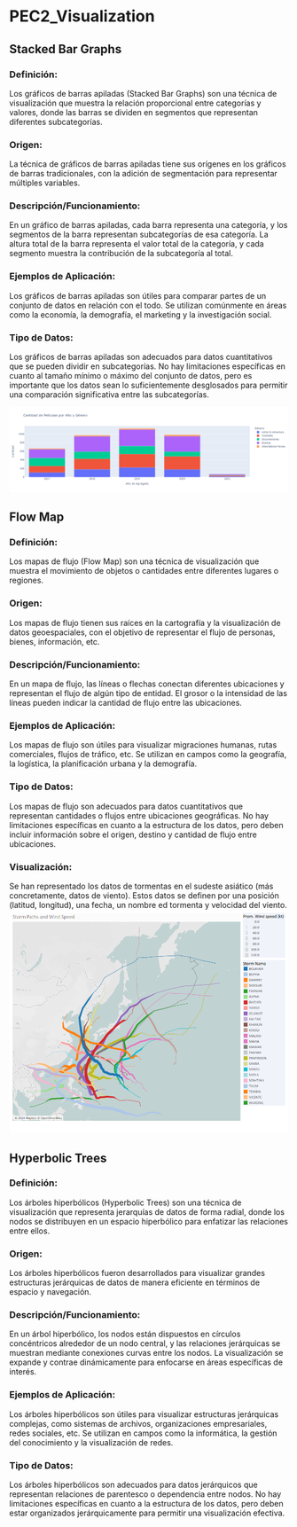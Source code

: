 # PEC2_Visualization

## Stacked Bar Graphs
### Definición:
Los gráficos de barras apiladas (Stacked Bar Graphs) son una técnica de visualización que muestra la relación proporcional entre categorías y valores, donde las barras se dividen en segmentos que representan diferentes subcategorías.

### Origen:
La técnica de gráficos de barras apiladas tiene sus orígenes en los gráficos de barras tradicionales, con la adición de segmentación para representar múltiples variables.

### Descripción/Funcionamiento:
En un gráfico de barras apiladas, cada barra representa una categoría, y los segmentos de la barra representan subcategorías de esa categoría. La altura total de la barra representa el valor total de la categoría, y cada segmento muestra la contribución de la subcategoría al total.

### Ejemplos de Aplicación:
Los gráficos de barras apiladas son útiles para comparar partes de un conjunto de datos en relación con el todo. Se utilizan comúnmente en áreas como la economía, la demografía, el marketing y la investigación social.

### Tipo de Datos:
Los gráficos de barras apiladas son adecuados para datos cuantitativos que se pueden dividir en subcategorías. No hay limitaciones específicas en cuanto al tamaño mínimo o máximo del conjunto de datos, pero es importante que los datos sean lo suficientemente desglosados para permitir una comparación significativa entre las subcategorías.

![Clasificación del contenido en netflix por año.](stacked_bar_graph.png)


## Flow Map
### Definición:
Los mapas de flujo (Flow Map) son una técnica de visualización que muestra el movimiento de objetos o cantidades entre diferentes lugares o regiones.

### Origen:
Los mapas de flujo tienen sus raíces en la cartografía y la visualización de datos geoespaciales, con el objetivo de representar el flujo de personas, bienes, información, etc.

### Descripción/Funcionamiento:
En un mapa de flujo, las líneas o flechas conectan diferentes ubicaciones y representan el flujo de algún tipo de entidad. El grosor o la intensidad de las líneas pueden indicar la cantidad de flujo entre las ubicaciones.

### Ejemplos de Aplicación:
Los mapas de flujo son útiles para visualizar migraciones humanas, rutas comerciales, flujos de tráfico, etc. Se utilizan en campos como la geografía, la logística, la planificación urbana y la demografía.

### Tipo de Datos:
Los mapas de flujo son adecuados para datos cuantitativos que representan cantidades o flujos entre ubicaciones geográficas. No hay limitaciones específicas en cuanto a la estructura de los datos, pero deben incluir información sobre el origen, destino y cantidad de flujo entre ubicaciones.

### Visualización:
Se han representado los datos de tormentas en el sudeste asiático (más concretamente, datos de viento). Estos datos se definen por una posición (latitud, longitud), una fecha, un nombre ed tormenta y velocidad del viento. 
![Flow map de la evolución de tormentas en el sudeste asiático.](Dashboard.png)

## Hyperbolic Trees
### Definición:
Los árboles hiperbólicos (Hyperbolic Trees) son una técnica de visualización que representa jerarquías de datos de forma radial, donde los nodos se distribuyen en un espacio hiperbólico para enfatizar las relaciones entre ellos.

### Origen:
Los árboles hiperbólicos fueron desarrollados para visualizar grandes estructuras jerárquicas de datos de manera eficiente en términos de espacio y navegación.

### Descripción/Funcionamiento:
En un árbol hiperbólico, los nodos están dispuestos en círculos concéntricos alrededor de un nodo central, y las relaciones jerárquicas se muestran mediante conexiones curvas entre los nodos. La visualización se expande y contrae dinámicamente para enfocarse en áreas específicas de interés.

### Ejemplos de Aplicación:
Los árboles hiperbólicos son útiles para visualizar estructuras jerárquicas complejas, como sistemas de archivos, organizaciones empresariales, redes sociales, etc. Se utilizan en campos como la informática, la gestión del conocimiento y la visualización de redes.

### Tipo de Datos:
Los árboles hiperbólicos son adecuados para datos jerárquicos que representan relaciones de parentesco o dependencia entre nodos. No hay limitaciones específicas en cuanto a la estructura de los datos, pero deben estar organizados jerárquicamente para permitir una visualización efectiva.
